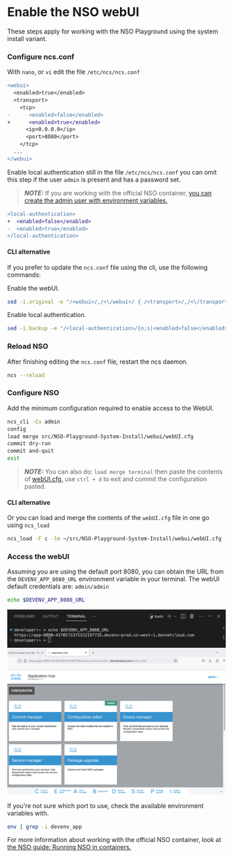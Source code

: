 # Enable the NSO webUI

These steps apply for working with the NSO Playground using the system install variant.

### Configure ncs.conf

With `nano`, or `vi` edit the file `/etc/ncs/ncs.conf`

```diff
<webui>
  <enabled>true</enabled>
  <transport>
    <tcp>
-      <enabled>false</enabled>
+      <enabled>true</enabled>
      <ip>0.0.0.0</ip>
      <port>8080</port>
    </tcp>
  ...
</webui>
```

Enable local authentication still in the file `/etc/ncs/ncs.conf` you can omit this step if the user `admin` is present and has a password set.

> **_NOTE:_** If you are working with the official NSO container, [you can create the admin user with environment variables.](https://developer.cisco.com/docs/nso/guides/#!running-nso-in-containers/administration)

```diff
<local-authentication>
+  <enabled>false</enabled>
-  <enabled>true</enabled>
</local-authentication>
```

#### CLI alternative

If you prefer to update the `ncs.conf` file using the cli, use the following commands:

Enable the webUI.

```bash
sed -i.original -e "/<webui>/,/<\/webui>/ { /<transport>/,/<\/transport>/ { /<tcp>/,/<\/tcp>/ { /<enabled>/ s/false/true/ } } }" /etc/ncs/ncs.conf
```

Enable local authentication.

```bash
sed -i.backup -e "/<local-authentication>/{n;s|<enabled>false</enabled>|<enabled>true</enabled>|}" /etc/ncs/ncs.conf
```

### Reload NSO

After finishing editing the `ncs.conf` file, restart the ncs daemon.

```bash
ncs --reload
```

### Configure NSO

Add the minimum configuration required to enable access to the WebUI.

```bash
ncs_cli -Cu admin
config
load merge src/NSO-Playground-System-Install/webui/webUI.cfg
commit dry-run
commit and-quit
exit
```

> **_NOTE:_** You can also do: `load merge terminal` then paste the contents of [webUI.cfg,](webUI.cfg) use `ctrl + d` to exit and commit the configuration pasted.

#### CLI alternative

Or you can load and merge the contents of the `webUI.cfg` file in one go using `ncs_load`

```bash
ncs_load -F c -lm ~/src/NSO-Playground-System-Install/webui/webUI.cfg
```

### Access the webUI

Assuming you are using the default port 8080, you can obtain the URL from the `DEVENV_APP_8080_URL` environment variable in your terminal. The webUI default credentials are: `admin/admin`

```bash
echo $DEVENV_APP_8080_URL
```

<img src="../img/webui_url.png" width="1000px" height="auto" alt="webUI URL">

<img src="../img/webui.png" width="1000px" height="auto" alt="webUI">

If you're not sure which port to use, check the available environment variables with.

```bash
env | grep -i devenv_app
```

For more information about working with the official NSO container, look at [the NSO guide: Running NSO in containers.](https://developer.cisco.com/docs/nso/guides/#!running-nso-in-containers)
